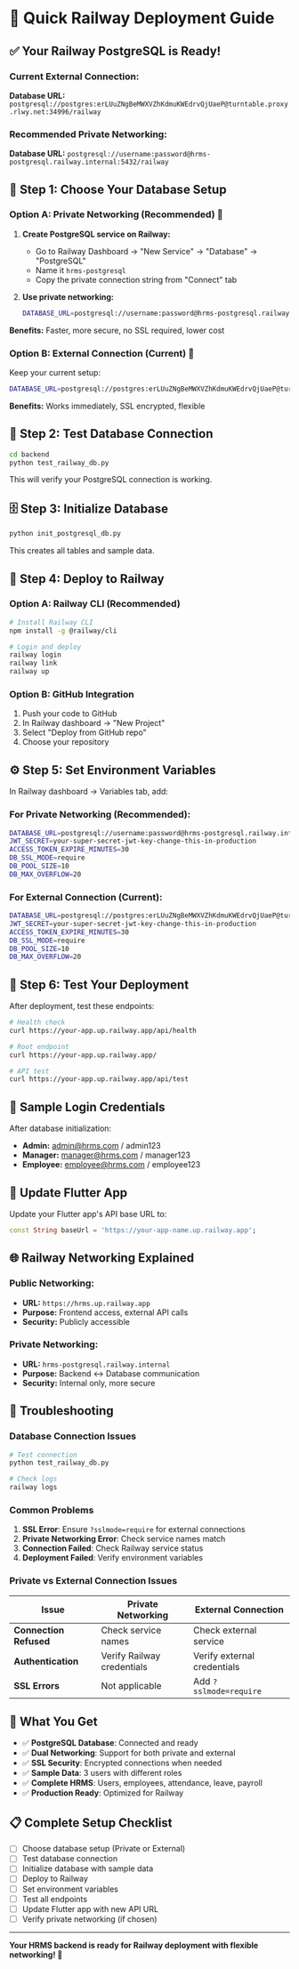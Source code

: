 # 🚀 Quick Railway Deployment Guide

## ✅ Your Railway PostgreSQL is Ready!

### **Current External Connection:**
**Database URL:** `postgresql://postgres:erLUuZNgBeMWXVZhKdmuKWEdrvQjUaeP@turntable.proxy.rlwy.net:34996/railway`

### **Recommended Private Networking:**
**Database URL:** `postgresql://username:password@hrms-postgresql.railway.internal:5432/railway`

## 🔧 Step 1: Choose Your Database Setup

### **Option A: Private Networking (Recommended) 🚀**

1. **Create PostgreSQL service on Railway:**
   - Go to Railway Dashboard → "New Service" → "Database" → "PostgreSQL"
   - Name it `hrms-postgresql`
   - Copy the private connection string from "Connect" tab

2. **Use private networking:**
   ```bash
   DATABASE_URL=postgresql://username:password@hrms-postgresql.railway.internal:5432/railway
   ```

**Benefits:** Faster, more secure, no SSL required, lower cost

### **Option B: External Connection (Current) 🔐**

Keep your current setup:
```bash
DATABASE_URL=postgresql://postgres:erLUuZNgBeMWXVZhKdmuKWEdrvQjUaeP@turntable.proxy.rlwy.net:34996/railway?sslmode=require
```

**Benefits:** Works immediately, SSL encrypted, flexible

## 🔧 Step 2: Test Database Connection

```bash
cd backend
python test_railway_db.py
```

This will verify your PostgreSQL connection is working.

## 🗄️ Step 3: Initialize Database

```bash
python init_postgresql_db.py
```

This creates all tables and sample data.

## 🚀 Step 4: Deploy to Railway

### Option A: Railway CLI (Recommended)

```bash
# Install Railway CLI
npm install -g @railway/cli

# Login and deploy
railway login
railway link
railway up
```

### Option B: GitHub Integration

1. Push your code to GitHub
2. In Railway dashboard → "New Project"
3. Select "Deploy from GitHub repo"
4. Choose your repository

## ⚙️ Step 5: Set Environment Variables

In Railway dashboard → Variables tab, add:

### **For Private Networking (Recommended):**
```bash
DATABASE_URL=postgresql://username:password@hrms-postgresql.railway.internal:5432/railway
JWT_SECRET=your-super-secret-jwt-key-change-this-in-production
ACCESS_TOKEN_EXPIRE_MINUTES=30
DB_SSL_MODE=require
DB_POOL_SIZE=10
DB_MAX_OVERFLOW=20
```

### **For External Connection (Current):**
```bash
DATABASE_URL=postgresql://postgres:erLUuZNgBeMWXVZhKdmuKWEdrvQjUaeP@turntable.proxy.rlwy.net:34996/railway?sslmode=require
JWT_SECRET=your-super-secret-jwt-key-change-this-in-production
ACCESS_TOKEN_EXPIRE_MINUTES=30
DB_SSL_MODE=require
DB_POOL_SIZE=10
DB_MAX_OVERFLOW=20
```

## 🧪 Step 6: Test Your Deployment

After deployment, test these endpoints:

```bash
# Health check
curl https://your-app.up.railway.app/api/health

# Root endpoint
curl https://your-app.up.railway.app/

# API test
curl https://your-app.up.railway.app/api/test
```

## 🔑 Sample Login Credentials

After database initialization:

- **Admin:** admin@hrms.com / admin123
- **Manager:** manager@hrms.com / manager123  
- **Employee:** employee@hrms.com / employee123

## 📱 Update Flutter App

Update your Flutter app's API base URL to:
```dart
const String baseUrl = 'https://your-app-name.up.railway.app';
```

## 🌐 Railway Networking Explained

### **Public Networking:**
- **URL:** `https://hrms.up.railway.app`
- **Purpose:** Frontend access, external API calls
- **Security:** Publicly accessible

### **Private Networking:**
- **URL:** `hrms-postgresql.railway.internal`
- **Purpose:** Backend ↔ Database communication
- **Security:** Internal only, more secure

## 🚨 Troubleshooting

### **Database Connection Issues**
```bash
# Test connection
python test_railway_db.py

# Check logs
railway logs
```

### **Common Problems**
1. **SSL Error**: Ensure `?sslmode=require` for external connections
2. **Private Networking Error**: Check service names match
3. **Connection Failed**: Check Railway service status
4. **Deployment Failed**: Verify environment variables

### **Private vs External Connection Issues**

| Issue | Private Networking | External Connection |
|-------|-------------------|-------------------|
| **Connection Refused** | Check service names | Check external service |
| **Authentication** | Verify Railway credentials | Verify external credentials |
| **SSL Errors** | Not applicable | Add `?sslmode=require` |

## 🎯 What You Get

- ✅ **PostgreSQL Database**: Connected and ready
- ✅ **Dual Networking**: Support for both private and external
- ✅ **SSL Security**: Encrypted connections when needed
- ✅ **Sample Data**: 3 users with different roles
- ✅ **Complete HRMS**: Users, employees, attendance, leave, payroll
- ✅ **Production Ready**: Optimized for Railway

## 📋 Complete Setup Checklist

- [ ] Choose database setup (Private or External)
- [ ] Test database connection
- [ ] Initialize database with sample data
- [ ] Deploy to Railway
- [ ] Set environment variables
- [ ] Test all endpoints
- [ ] Update Flutter app with new API URL
- [ ] Verify private networking (if chosen)

---

**Your HRMS backend is ready for Railway deployment with flexible networking! 🎉**
